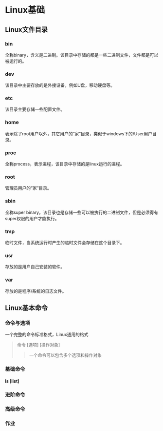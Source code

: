 # Linux基础
## Linux文件目录
### bin
全称binary，含义是二进制。该目录中存储的都是一些二进制文件，文件都是可以被运行的。
### dev
该目录中主要存放的是外接设备，例如U盘，移动硬盘等。
### etc
该目录主要存储一些配置文件。
### home
表示除了root用户以外，其它用户的“家”目录，类似于windows下的/User用户目录。
### proc
全称process，表示进程，该目录中存储的是linux运行的进程。
### root
管理员用户的“家”目录。
### sbin
全称super binary，该目录也是存储一些可以被执行的二进制文件，但是必须得有super权限的用户才能执行。
### tmp
临时文件，当系统运行时产生的临时文件会存储在这个目录下。
### usr
存放的是用户自己安装的软件。
### var
存放的是程序/系统的日志文件。
## Linux基本命令
### 命令与选项
一个完整的命令标准格式，Linux通用的格式
>命令 [选项] [操作对象]
>>一个命令可以包含多个选项和操作对象
### 基础命令
#### ls [list]



### 进阶命令

### 高级命令

### 作业